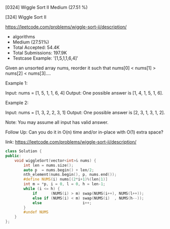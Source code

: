 [0324] Wiggle Sort II                                               Medium (27.51 %)

<!--front-->	
[324] Wiggle Sort II  

https://leetcode.com/problems/wiggle-sort-ii/description/

* algorithms
* Medium (27.51%)
* Total Accepted:    54.4K
* Total Submissions: 197.9K
* Testcase Example:  '[1,5,1,1,6,4]'

Given an unsorted array nums, reorder it such that nums[0] < nums[1] > nums[2] < nums[3]....

Example 1:


Input: nums = [1, 5, 1, 1, 6, 4]
Output: One possible answer is [1, 4, 1, 5, 1, 6].

Example 2:


Input: nums = [1, 3, 2, 2, 3, 1]
Output: One possible answer is [2, 3, 1, 3, 1, 2].

Note:
You may assume all input has valid answer.

Follow Up:
Can you do it in O(n) time and/or in-place with O(1) extra space?





<!--back-->

link: https://leetcode.com/problems/wiggle-sort-ii/description/

```cpp
class Solution {
public:
    void wiggleSort(vector<int>& nums) {
        int len = nums.size();
        auto p  = nums.begin() + len/2;
        nth_element(nums.begin(), p, nums.end());
        #define NUMS(i) nums[(2*i+1)%(len|1)]
        int m = *p, i = 0, l = 0, h = len-1;
        while (i <= h) {
            if      (NUMS(i) > m) swap(NUMS(i++), NUMS(l++));
            else if (NUMS(i) < m) swap(NUMS(i)  , NUMS(h--));
            else                  i++;
        }
        #undef NUMS
    }
};
```


